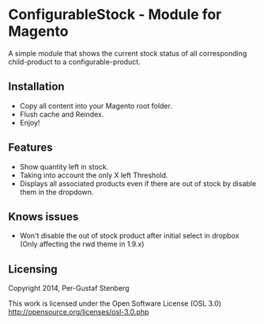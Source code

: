 ConfigurableStock - Module for Magento
==================================
A simple module that shows the current stock status of all corresponding child-product to a configurable-product.

Installation
-----------------------------------------------------
- Copy all content into your Magento root folder.
- Flush cache and Reindex.
- Enjoy!

Features
-----------------------------------------------------
- Show quantity left in stock.
- Taking into account the only X left Threshold.
- Displays all associated products even if there are out of stock by disable them in the dropdown.

Knows issues
-----------------------------------------------------
- Won't disable the out of stock product after initial select in dropbox (Only affecting the rwd theme in 1.9.x)

Licensing
---------------------------

Copyright 2014, Per-Gustaf Stenberg

This work is licensed under the Open Software License (OSL 3.0)
http://opensource.org/licenses/osl-3.0.php





